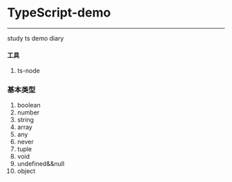 # TypeScript-demo

---

study ts demo diary

#### 工具

1. ts-node

### 基本类型

1. boolean
2. number
3. string
4. array
5. any
6. never
7. tuple
8. void
9. undefined&&null
10. object

